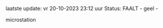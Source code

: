 laatste update: 
vr 20-10-2023 23:12   uur 
Status: FAALT - geel - 
<div class="service Y">microstation</div>